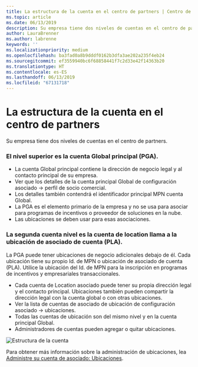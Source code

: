 ```yaml
---
title: La estructura de la cuenta en el centro de partners | Centro de partners
ms.topic: article
ms.date: 06/13/2019
description: Su empresa tiene dos niveles de cuentas en el centro de partners.
author: LauraBrenner
ms.author: labrenne
keywords: ''
ms.localizationpriority: medium
ms.openlocfilehash: ba3fad0a8b9dddf0162b3dfa3ae202a235f4eb24
ms.sourcegitcommit: ef3559940bc6f68858441f7c2d33e42f14363b20
ms.translationtype: HT
ms.contentlocale: es-ES
ms.lasthandoff: 06/13/2019
ms.locfileid: "67131718"
---
```

# <a name="the-account-structure-in-partner-center"></a>La estructura de la cuenta en el centro de partners

Su empresa tiene dos niveles de cuentas en el centro de partners. 

### <a name="the-top-level-is-the-primary-global-account-pga"></a>El nivel superior es la cuenta Global principal (PGA).

- La cuenta Global principal contiene la dirección de negocio legal y al contacto principal de su empresa. 
- Ver que los detalles de la cuenta principal Global de configuración asociado -> perfil de socio comercial.
- Los detalles también contendrá el identificador principal MPN cuenta Global. 
- La PGA es el elemento primario de la empresa y no se usa para asociar para programas de incentivos o proveedor de soluciones en la nube. 
- Las ubicaciones se deben usar para esas asociaciones.

### <a name="the-second-level-account-is-the-location-account-called-partner-location-account-pla"></a>La segunda cuenta nivel es la cuenta de location llama a la ubicación de asociado de cuenta (PLA).

La PGA puede tener ubicaciones de negocio adicionales debajo de él. Cada ubicación tiene su propio Id. de MPN o ubicación de asociado de cuenta (PLA). Utilice la ubicación del Id. de MPN para la inscripción en programas de incentivos y empresariales transaccionales.

- Cada cuenta de Location asociado puede tener su propia dirección legal y el contacto principal. Ubicaciones también pueden compartir la dirección legal con la cuenta global o con otras ubicaciones.
- Ver la lista de cuentas de asociado de ubicación de configuración asociado -> ubicaciones.
- Todas las cuentas de ubicación son del mismo nivel y en la cuenta principal Global.
- Administradores de cuentas pueden agregar o quitar ubicaciones.

![Estructura de la cuenta](images/accountstructure.png)

Para obtener más información sobre la administración de ubicaciones, lea [Administre su cuenta de asociado: Ubicaciones](manage-locations.md). 




















